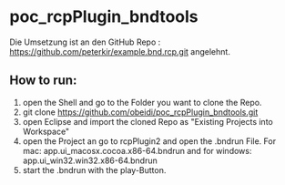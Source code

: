 # poc_rcpPlugin_bndtools
Die Umsetzung ist an den GitHub Repo : https://github.com/peterkir/example.bnd.rcp.git angelehnt.

## How to run:
 1. open the Shell and go to the Folder you want to clone the Repo.
 2. git clone https://github.com/obeidi/poc_rcpPlugin_bndtools.git
 3. open Eclipse and import the cloned Repo as "Existing Projects into Workspace" 
 4. open the Project an go to rcpPlugin2 and open the .bndrun File. For mac: app.ui_macosx.cocoa.x86-64.bndrun and for windows: app.ui_win32.win32.x86-64.bndrun
 5. start the .bndrun with the play-Button. 